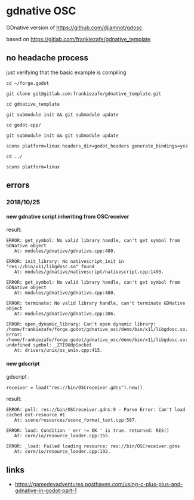 # gdnative OSC

GDnative version of https://github.com/djiamnot/gdosc.

based on https://gitlab.com/frankiezafe/gdnative_template

## no headache process

just verifying that the basic example is compiling

`cd ~/forge.godot`

`git clone git@gitlab.com:frankiezafe/gdnative_template.git`

`cd gdnative_template`

`git submodule init && git submodule update`

`cd godot-cpp/`

`git submodule init && git submodule update`

`scons platform=linux headers_dir=godot_headers generate_bindings=yes`

`cd ../`

`scons platform=linux`


## errors

### 2018/10/25

#### new gdnative script inheriting from OSCreceiver

result:

	ERROR: get_symbol: No valid library handle, can't get symbol from GDNative object
	   At: modules/gdnative/gdnative.cpp:480.

	ERROR: init_library: No nativescript_init in "res://bin/x11/libgdosc.so" found
	   At: modules/gdnative/nativescript/nativescript.cpp:1493.

	ERROR: get_symbol: No valid library handle, can't get symbol from GDNative object
	   At: modules/gdnative/gdnative.cpp:480.

	ERROR: terminate: No valid library handle, can't terminate GDNative object
	   At: modules/gdnative/gdnative.cpp:386.

	ERROR: open_dynamic_library: Can't open dynamic library: /home/frankiezafe/forge.godot/gdnative_osc/demo/bin/x11/libgdosc.so. Error: /home/frankiezafe/forge.godot/gdnative_osc/demo/bin/x11/libgdosc.so: undefined symbol: _ZTI9UdpSocket
	   At: drivers/unix/os_unix.cpp:415.

#### new gdscript

gdscript :

`receiver = load("res://bin/OSCreceiver.gdns").new()`

result:

	ERROR: poll: res://bin/OSCreceiver.gdns:9 - Parse Error: Can't load cached ext-resource #1
	   At: scene/resources/scene_format_text.cpp:587.

	ERROR: load: Condition ' err != OK ' is true. returned: RES()
	   At: core/io/resource_loader.cpp:155.

	ERROR: _load: Failed loading resource: res://bin/OSCreceiver.gdns
	   At: core/io/resource_loader.cpp:192.



## links

* https://gamedevadventures.posthaven.com/using-c-plus-plus-and-gdnative-in-godot-part-1
